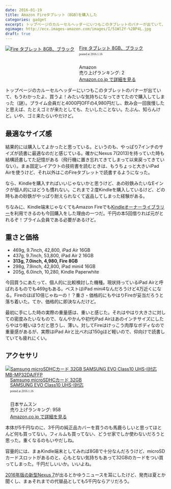 ```yaml
---
date: 2016-01-19
title: Amazon Fireタブレット（8GB)を購入した
categories: gadget
excerpt: トップページのカルーセルヘッダーにいつもこのタブレットのバナーが出ていて、もうわかったよ、買うよ！みたいな気持ちになってきてたので購入してしまった（謎）
ogimage: http://ecx.images-amazon.com/images/I/51Wl2Y-%2BP4L.jpg
draft: true
---
```


<div class="azlink-box"><div class="azlink-image" style="float:left"><a href="http://www.amazon.co.jp/exec/obidos/ASIN/B00Y3TMKKM/warikiru-22/" name="azlinklink" target="_blank"><img src="http://ecx.images-amazon.com/images/I/51Wl2Y-%2BP4L._SL160_.jpg" alt="Fire タブレット 8GB、ブラック" style="border:none" /></a></div><div class="azlink-info" style="float:left;margin-left:15px;line-height:120%"><div class="azlink-name" style="margin-bottom:10px;line-height:120%"><a href="http://www.amazon.co.jp/exec/obidos/ASIN/B00Y3TMKKM/warikiru-22/" name="azlinklink" target="_blank">Fire タブレット 8GB、ブラック</a><div class="azlink-powered-date" style="font-size:7pt;margin-top:5px;font-family:verdana;line-height:120%">posted at 2016.1.16</div></div><div class="azlink-detail"><br />Amazon<br />売り上げランキング: 2<br /></div><div class="azlink-link" style="margin-top:5px"><a href="http://www.amazon.co.jp/exec/obidos/ASIN/B00Y3TMKKM/warikiru-22/" target="_blank">Amazon.co.jp で詳細を見る</a></div></div><div class="azlink-footer" style="clear:left"></div></div>

トップページのカルーセルヘッダーにいつもこのタブレットのバナーが出ていて、もうわかったよ、買うよ！みたいな気持ちになってきてたので購入してしまった（謎）。プライム会員だと4000円OFFの4,980円だし、飲み会一回我慢したと思えば、たとえゴミが来たとしても、たいしたことない。たぶん、知らんけど。いや、ゴミ来たらいやだけど。

## 最適なサイズ感

結果的には購入してよかったと思っている。というのも、やっぱり7インチのサイズが読書に最適なのだと感じている。確かにNexus 7(2013)を持っていた時も結構読書してた記憶がある（飛行機に置き忘れてきてしまって以来戻ってきていない）。まぁ固定レイアウトの技術書を読むときは、もうちょっと大きいiPad Airを使うけど、それ以外はこのFireタブレットで読書するようになった。

なら、Kindleを購入すればいいじゃないかと思うけど、あの砂鉄みたいなEインクが個人的にはどうも慣れない。これまで２度Kindleを購入しているけど、どの時もあの砂鉄がやっぱり耐えられなくて返品してしまった経験がある。

ちなみに、Kindle端末じゃなくてもAmazon Fireでも[Kindleオーナーライブラリー](http://www.amazon.co.jp/gp/feature.html?docId=3077704816)を利用できるのも今回購入をした理由の一つだ。千円の本5回借りれば元がとれるぞ！プライム会員である必要があるけど。

## 重さと価格

+ 469g, 9.7inch, 42,800, iPad Air 16GB
+ 437g, 9.7inch, 53,800, iPad Air 2 16GB
+ __313g, 7.0inch,  4,980, Fire 8GB__
+ 298g, 7.9inch, 42,800, iPad mini4 16GB
+ 205g, 6.0inch, 10,280, Kindle Paperwhite

今回買うにあたって、個人的に比較検討した機種。現状持っているiPad Airと呼ばれるものでも469gもある。ベストはiPad mini4なんだろうけど4万近くになる。Fireのほぼ10倍じゃねーの！？重さ・価格的にもやはりFireが妥当だろうと落ち着いた。てか、価格的に即決なんだけど。

最初に手にした時の実際の重量感は、重いと感じた。それはやはり大きさに対しての密度みたいなもので、なんやかんや初代iPad Airはあのインチサイズにしたらやはり軽いほうだと思うし、薄い。対してFireはけっこう肉厚なボディなので重量感があるが、実際はiPad Airと比べれば150gほど軽いので、仰向けで読書していても疲れにくい。

## アクセサリ

<div class="azlink-box"><div class="azlink-image" style="float:left"><a href="http://www.amazon.co.jp/exec/obidos/ASIN/B017SMDMRK/warikiru-22/ref=nosim/" name="azlinklink" target="_blank"><img src="http://ecx.images-amazon.com/images/I/41Nj30cf6fL._SL160_.jpg" alt="Samsung microSDHCカード 32GB SAMSUNG EVO Class10 UHS-I対応 MB-MP32DA/FFP" style="border:none" /></a></div><div class="azlink-info" style="float:left;margin-left:15px;line-height:120%"><div class="azlink-name" style="margin-bottom:10px;line-height:120%"><a href="http://www.amazon.co.jp/exec/obidos/ASIN/B017SMDMRK/warikiru-22/ref=nosim/" name="azlinklink" target="_blank">Samsung microSDHCカード 32GB<br>SAMSUNG EVO Class10 UHS-I対応</a><div class="azlink-powered-date" style="font-size:7pt;margin-top:5px;font-family:verdana;line-height:120%">posted at 2016.1.16</div></div><div class="azlink-detail"><br />日本サムスン<br />売り上げランキング: 958<br /></div><div class="azlink-link" style="margin-top:5px"><a href="http://www.amazon.co.jp/exec/obidos/ASIN/B017SMDMRK/warikiru-22/ref=nosim/" target="_blank">Amazon.co.jp で詳細を見る</a></div></div><div class="azlink-footer" style="clear:left"></div></div>

本体が5千円なのに、3千円の純正品カバーを買うのも馬鹿らしいと思ってほとんど何も買ってない。フィルムも買ってない、どうせ家でしか使わないだろうと思った。重くなるのもいやだしね。

容量的には、まぁKindle端末としてみれば8GBで十分なんだろうけど、microSDカードスロットがあるのと、心もとない気持ちもあって32GBのカードをつい買ってしまった。千円だしいいか。いいよね。

[2016年版の新型Nexus 7](http://sumahoinfo.com/nexus7-2016-model-release-may-cpu-spec-memory)が出るとかゆうニュースを耳にしたけど、発売は夏とか聞くし、まぁそれまでの代替品としても5千円ならアリだろう。
